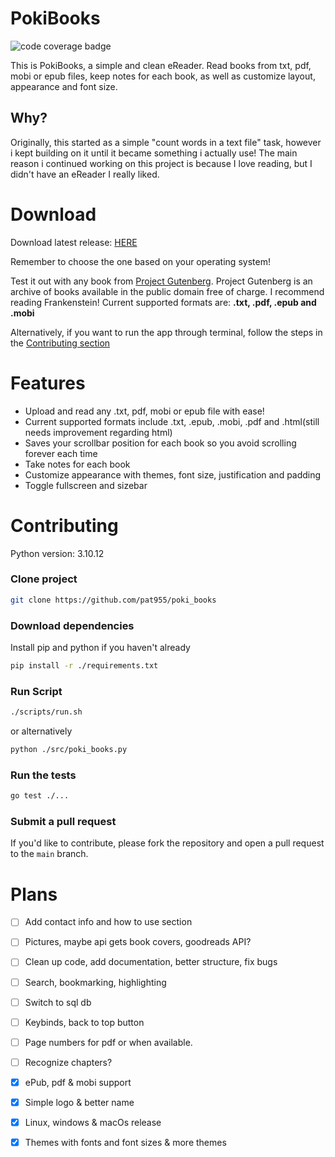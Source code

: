 # PokiBooks
![code coverage badge](https://github.com/pat955/poki_books/actions/workflows/ci.yml/badge.svg)

This is PokiBooks, a simple and clean eReader. Read books from txt, pdf, mobi or epub files, keep notes for each book, as well as customize layout, appearance and font size.

## Why?
Originally, this started as a simple "count words in a text file" task, however i kept building on it until it became something i actually use!
The main reason i continued working on this project is because I love reading, but I didn't have an eReader I really liked.

# Download
Download latest release: [HERE](https://github.com/pat955/poki_books/releases/latest)

Remember to choose the one based on your operating system!

Test it out with any book from [Project Gutenberg](https://www.gutenberg.org/). Project Gutenberg is an archive of books available in the public domain free of charge. I recommend reading Frankenstein!
Current supported formats are: **.txt, .pdf, .epub and .mobi**

Alternatively, if you want to run the app through terminal, follow the steps in the [Contributing section](#Contributing)

# Features 
* Upload and read any .txt, pdf, mobi or epub file with ease!
* Current supported formats include .txt, .epub, .mobi, .pdf and .html(still needs improvement regarding html)
* Saves your scrollbar position for each book so you avoid scrolling forever each time
* Take notes for each book
* Customize appearance with themes, font size, justification and padding 
* Toggle fullscreen and sizebar 

# Contributing
Python version: 3.10.12
### Clone project
```bash
git clone https://github.com/pat955/poki_books
```
### Download dependencies
Install pip and python if you haven't already
```bash
pip install -r ./requirements.txt
```
### Run Script
```bash
./scripts/run.sh
```
or alternatively 
```bash
python ./src/poki_books.py
```
### Run the tests

```bash
go test ./...
```

### Submit a pull request

If you'd like to contribute, please fork the repository and open a pull request to the `main` branch.

# Plans
- [ ] Add contact info and how to use section
- [ ] Pictures, maybe api gets book covers, goodreads API?
- [ ] Clean up code, add documentation, better structure, fix bugs
- [ ] Search, bookmarking, highlighting
- [ ] Switch to sql db
- [ ] Keybinds, back to top button
- [ ] Page numbers for pdf or when available.
- [ ] Recognize chapters?

- [x] ePub, pdf & mobi support
- [x] Simple logo & better name
- [x] Linux, windows & macOs release
- [x] Themes with fonts and font sizes & more themes
